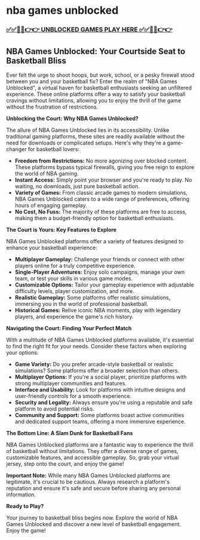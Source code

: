 # nba games unblocked

### [✅✅🔴🔴👉👉 UNBLOCKED GAMES PLAY HERE ✅✅🔴🔴👉👉](https://topstoryindia.com)

## NBA Games Unblocked: Your Courtside Seat to Basketball Bliss

Ever felt the urge to shoot hoops, but work, school, or a pesky firewall stood between you and your basketball fix?  Enter the realm of "NBA Games Unblocked", a virtual haven for basketball enthusiasts seeking an unfiltered experience. These online platforms offer a way to satisfy your basketball cravings without limitations, allowing you to enjoy the thrill of the game without the frustration of restrictions.

**Unblocking the Court: Why NBA Games Unblocked?**

The allure of NBA Games Unblocked lies in its accessibility. Unlike traditional gaming platforms, these sites are readily available without the need for downloads or complicated setups.  Here's why they're a game-changer for basketball lovers:

* **Freedom from Restrictions:**  No more agonizing over blocked content.  These platforms bypass typical firewalls, giving you free reign to explore the world of NBA gaming.
* **Instant Access:** Simply point your browser and you're ready to play. No waiting, no downloads, just pure basketball action.
* **Variety of Games:** From classic arcade games to modern simulations, NBA Games Unblocked caters to a wide range of preferences, offering hours of engaging gameplay.
* **No Cost, No Fuss:**  The majority of these platforms are free to access, making them a budget-friendly option for basketball enthusiasts.

**The Court is Yours: Key Features to Explore**

NBA Games Unblocked platforms offer a variety of features designed to enhance your basketball experience:

* **Multiplayer Gameplay:**  Challenge your friends or connect with other players online for a truly competitive experience.
* **Single-Player Adventures:**  Enjoy solo campaigns, manage your own team, or test your skills in various game modes.
* **Customizable Options:**  Tailor your gameplay experience with adjustable difficulty levels, player customization, and more.
* **Realistic Gameplay:**  Some platforms offer realistic simulations, immersing you in the world of professional basketball.
* **Historical Games:**  Relive iconic NBA moments, play with legendary players, and experience the game's rich history.

**Navigating the Court: Finding Your Perfect Match**

With a multitude of NBA Games Unblocked platforms available, it's essential to find the right fit for your needs.  Consider these factors when exploring your options:

* **Game Variety:**  Do you prefer arcade-style basketball or realistic simulations? Some platforms offer a broader selection than others.
* **Multiplayer Options:**  If you're a social player, prioritize platforms with strong multiplayer communities and features.
* **Interface and Usability:**  Look for platforms with intuitive designs and user-friendly controls for a smooth experience.
* **Security and Legality:**  Always ensure you're using a reputable and safe platform to avoid potential risks.
* **Community and Support:**  Some platforms boast active communities and dedicated support teams, offering a more immersive experience.

**The Bottom Line: A Slam Dunk for Basketball Fans**

NBA Games Unblocked platforms are a fantastic way to experience the thrill of basketball without limitations. They offer a diverse range of games, customizable features, and accessible gameplay. So, grab your virtual jersey, step onto the court, and enjoy the game! 

**Important Note:** While many NBA Games Unblocked platforms are legitimate, it's crucial to be cautious. Always research a platform's reputation and ensure it's safe and secure before sharing any personal information.  

**Ready to Play?** 

Your journey to basketball bliss begins now. Explore the world of NBA Games Unblocked and discover a new level of basketball engagement.  Enjoy the game! 
